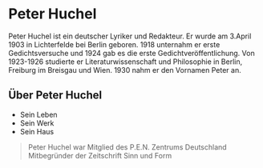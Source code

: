 # Peter Huchel
Peter Huchel ist ein deutscher Lyriker und Redakteur. Er wurde am 3.April 1903 in Lichterfelde bei Berlin geboren. 1918 unternahm er erste Gedichtsversuche und 1924 gab es die erste Gedichtveröffentlichung. Von 1923-1926 studierte er Literaturwissenschaft und Philosophie in Berlin, Freiburg im Breisgau und Wien. 1930 nahm er den Vornamen Peter an.


## Über Peter Huchel



* Sein Leben
* Sein Werk
* Sein Haus
> Peter Huchel war Mitglied des P.E.N. Zentrums Deutschland
> Mitbegründer der Zeitschrift Sinn und Form
